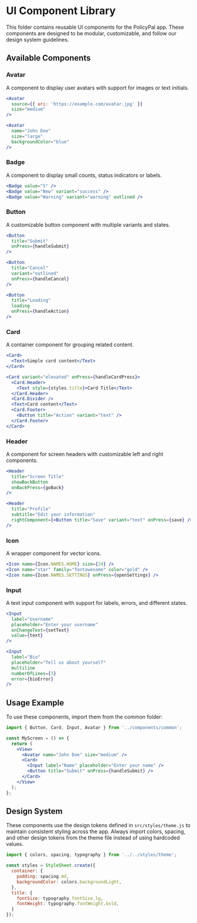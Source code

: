 # UI Component Library

This folder contains reusable UI components for the PolicyPal app. These components are designed to be modular, customizable, and follow our design system guidelines.

## Available Components

### Avatar
A component to display user avatars with support for images or text initials.
```jsx
<Avatar
  source={{ uri: 'https://example.com/avatar.jpg' }}
  size="medium"
/>

<Avatar
  name="John Doe"
  size="large"
  backgroundColor="blue"
/>
```

### Badge
A component to display small counts, status indicators or labels.
```jsx
<Badge value="5" />
<Badge value="New" variant="success" />
<Badge value="Warning" variant="warning" outlined />
```

### Button
A customizable button component with multiple variants and states.
```jsx
<Button 
  title="Submit" 
  onPress={handleSubmit}
/>

<Button 
  title="Cancel" 
  variant="outlined" 
  onPress={handleCancel}
/>

<Button 
  title="Loading" 
  loading
  onPress={handleAction}
/>
```

### Card
A container component for grouping related content.
```jsx
<Card>
  <Text>Simple card content</Text>
</Card>

<Card variant="elevated" onPress={handleCardPress}>
  <Card.Header>
    <Text style={styles.title}>Card Title</Text>
  </Card.Header>
  <Card.Divider />
  <Text>Card content</Text>
  <Card.Footer>
    <Button title="Action" variant="text" />
  </Card.Footer>
</Card>
```

### Header
A component for screen headers with customizable left and right components.
```jsx
<Header 
  title="Screen Title" 
  showBackButton 
  onBackPress={goBack} 
/>

<Header 
  title="Profile" 
  subtitle="Edit your information"
  rightComponent={<Button title="Save" variant="text" onPress={save} />} 
/>
```

### Icon
A wrapper component for vector icons.
```jsx
<Icon name={Icon.NAMES.HOME} size={24} />
<Icon name="star" family="fontawesome" color="gold" />
<Icon name={Icon.NAMES.SETTINGS} onPress={openSettings} />
```

### Input
A text input component with support for labels, errors, and different states.
```jsx
<Input
  label="Username"
  placeholder="Enter your username"
  onChangeText={setText}
  value={text}
/>

<Input
  label="Bio"
  placeholder="Tell us about yourself"
  multiline
  numberOfLines={3}
  error={bioError}
/>
```

## Usage Example

To use these components, import them from the common folder:

```jsx
import { Button, Card, Input, Avatar } from '../components/common';

const MyScreen = () => {
  return (
    <View>
      <Avatar name="John Doe" size="medium" />
      <Card>
        <Input label="Name" placeholder="Enter your name" />
        <Button title="Submit" onPress={handleSubmit} />
      </Card>
    </View>
  );
};
```

## Design System

These components use the design tokens defined in `src/styles/theme.js` to maintain consistent styling across the app. Always import colors, spacing, and other design tokens from the theme file instead of using hardcoded values.

```jsx
import { colors, spacing, typography } from '../../styles/theme';

const styles = StyleSheet.create({
  container: {
    padding: spacing.md,
    backgroundColor: colors.backgroundLight,
  },
  title: {
    fontSize: typography.fontSize.lg,
    fontWeight: typography.fontWeight.bold,
  }
});
``` 